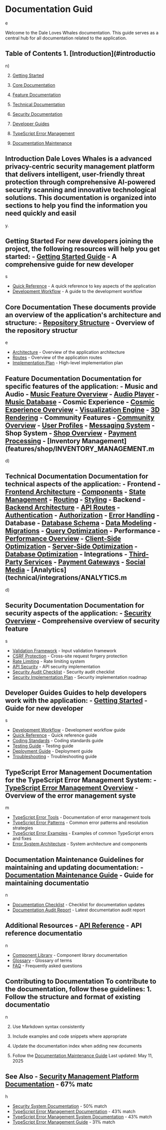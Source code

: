 # Documentation Guid

e

Welcome to the Dale Loves Whales documentation. This guide serves as a central hub for all documentation related to the application.

## Table of Contents 1. [Introduction](#introductio

n)

2. [Getting Started](#getting-started)

3. [Core Documentation](#core-documentation)

4. [Feature Documentation](#feature-documentation)

5. [Technical Documentation](#technical-documentation)

6. [Security Documentation](#security-documentation)

7. [Developer Guides](#developer-guides)

8. [TypeScript Error Management](#typescript-error-management)

9. [Documentation Maintenance](#documentation-maintenance)

## Introduction Dale Loves Whales is a advanced privacy-centric security management platform that delivers intelligent, user-friendly threat protection through comprehensive AI-powered security scanning and innovative technological solutions. This documentation is organized into sections to help you find the information you need quickly and easil

y.

## Getting Started For new developers joining the project, the following resources will help you get started: - [Getting Started Guide](guides/GETTING_STARTED.md) - A comprehensive guide for new developer

s

- [Quick Reference](guides/QUICK_REFERENCE.md) - A quick reference to key aspects of the application
- [Development Workflow](guides/DEVELOPMENT_WORKFLOW.md) - A guide to the development workflow

## Core Documentation These documents provide an overview of the application's architecture and structure: - [Repository Structure](REPOSITORY_STRUCTURE.md) - Overview of the repository structur

e

- [Architecture](ARCHITECTURE.md) - Overview of the application architecture
- [Routes](ROUTES.md) - Overview of the application routes
- [Implementation Plan](IMPLEMENTATION_PLAN.md) - High-level implementation plan

## Feature Documentation Documentation for specific features of the application: - **Music and Audio** - [Music Feature Overview](features/music/OVERVIEW.md) - [Audio Player](features/music/AUDIO_PLAYER.md) - [Music Database](features/music/MUSIC_DATABASE.md) - **Cosmic Experience** - [Cosmic Experience Overview](features/cosmic/OVERVIEW.md) - [Visualization Engine](features/cosmic/VISUALIZATION_ENGINE.md) - [3D Rendering](features/cosmic/3D_RENDERING.md) - **Community Features** - [Community Overview](features/community/OVERVIEW.md) - [User Profiles](features/community/USER_PROFILES.md) - [Messaging System](features/community/MESSAGING_SYSTEM.md) - **Shop System** - [Shop Overview](features/shop/OVERVIEW.md) - [Payment Processing](features/shop/PAYMENT_PROCESSING.md) - [Inventory Management](features/shop/INVENTORY_MANAGEMENT.m

d)

## Technical Documentation Documentation for technical aspects of the application: - **Frontend** - [Frontend Architecture](technical/frontend/ARCHITECTURE.md) - [Components](technical/frontend/COMPONENTS.md) - [State Management](technical/frontend/STATE_MANAGEMENT.md) - [Routing](technical/frontend/ROUTING.md) - [Styling](technical/frontend/STYLING.md) - **Backend** - [Backend Architecture](technical/backend/ARCHITECTURE.md) - [API Routes](technical/backend/API_ROUTES.md) - [Authentication](technical/backend/AUTHENTICATION.md) - [Authorization](technical/backend/AUTHORIZATION.md) - [Error Handling](technical/backend/ERROR_HANDLING.md) - **Database** - [Database Schema](technical/database/SCHEMA.md) - [Data Modeling](technical/database/DATA_MODELING.md) - [Migrations](technical/database/MIGRATIONS.md) - [Query Optimization](technical/database/QUERY_OPTIMIZATION.md) - **Performance** - [Performance Overview](technical/performance/OVERVIEW.md) - [Client-Side Optimization](technical/performance/CLIENT_SIDE_OPTIMIZATION.md) - [Server-Side Optimization](technical/performance/SERVER_SIDE_OPTIMIZATION.md) - [Database Optimization](technical/performance/DATABASE_OPTIMIZATION.md) - **Integrations** - [Third-Party Services](technical/integrations/THIRD_PARTY_SERVICES.md) - [Payment Gateways](technical/integrations/PAYMENT_GATEWAYS.md) - [Social Media](technical/integrations/SOCIAL_MEDIA.md) - [Analytics](technical/integrations/ANALYTICS.m

d)

## Security Documentation Documentation for security aspects of the application: - [Security Overview](security/SECURITY.md) - Comprehensive overview of security feature

s

- [Validation Framework](security/VALIDATION-FRAMEWORK.md) - Input validation framework
- [CSRF Protection](security/CSRF-PROTECTION-SYSTEM.md) - Cross-site request forgery protection
- [Rate Limiting](security/RATE-LIMITING-SYSTEM.md) - Rate limiting system
- [API Security](security/API_SECURITY_IMPLEMENTATION.md) - API security implementation
- [Security Audit Checklist](security/SECURITY_AUDIT_CHECKLIST.md) - Security audit checklist
- [Security Implementation Plan](security/SECURITY-IMPLEMENTATION-PLAN.md) - Security implementation roadmap

## Developer Guides Guides to help developers work with the application: - [Getting Started](guides/GETTING_STARTED.md) - Guide for new developer

s

- [Development Workflow](guides/DEVELOPMENT_WORKFLOW.md) - Development workflow guide
- [Quick Reference](guides/QUICK_REFERENCE.md) - Quick reference guide
- [Coding Standards](guides/CODING_STANDARDS.md) - Coding standards guide
- [Testing Guide](guides/TESTING_GUIDE.md) - Testing guide
- [Deployment Guide](guides/DEPLOYMENT_GUIDE.md) - Deployment guide
- [Troubleshooting](guides/TROUBLESHOOTING.md) - Troubleshooting guide

## TypeScript Error Management Documentation for the TypeScript Error Management System: - [TypeScript Error Management Overview](typescript/TYPESCRIPT-ERROR-MANAGEMENT.md) - Overview of the error management syste

m

- [TypeScript Error Tools](typescript/TYPESCRIPT-ERROR-TOOLS.md) - Documentation of error management tools
- [TypeScript Error Patterns](typescript/TYPESCRIPT-ERROR-PATTERNS.md) - Common error patterns and resolution strategies
- [TypeScript Error Examples](typescript/TYPESCRIPT-ERROR-EXAMPLES.md) - Examples of common TypeScript errors and fixes
- [Error System Architecture](typescript/ERROR-SYSTEM-ARCHITECTURE.md) - System architecture and components

## Documentation Maintenance Guidelines for maintaining and updating documentation: - [Documentation Maintenance Guide](maintenance/DOCUMENTATION_MAINTENANCE.md) - Guide for maintaining documentatio

n

- [Documentation Checklist](maintenance/DOCUMENTATION_CHECKLIST.md) - Checklist for documentation updates
- [Documentation Audit Report](maintenance/DOCUMENTATION_AUDIT_REPORT.md) - Latest documentation audit report

## Additional Resources - [API Reference](API_REFERENCE.md) - API reference documentatio

n

- [Component Library](COMPONENT_LIBRARY.md) - Component library documentation
- [Glossary](GLOSSARY.md) - Glossary of terms
- [FAQ](FAQ.md) - Frequently asked questions

## Contributing to Documentation To contribute to the documentation, follow these guidelines: 1. Follow the structure and format of existing documentatio

n

2. Use Markdown syntax consistently

3. Include examples and code snippets where appropriate

4. Update the documentation index when adding new documents

5. Follow the [Documentation Maintenance Guide](maintenance/DOCUMENTATION_MAINTENANCE.md) Last updated: May 11, 2025

## See Also - [Security Management Platform Documentation](consolidated-index.md) - 67% matc

h

- [Security System Documentation](security-guides/README.md) - 50% match
- [TypeScript Error Management Documentation](typescript/README.md) - 43% match
- [TypeScript Error Management System Documentation](typescript-error-management-index.md) - 43% match
- [TypeScript Error Management Guide](security-guides/6-typescript-error-management-guide.md) - 31% match